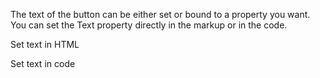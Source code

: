 The text of the button can be either set or bound to a property you want. You can set the Text property directly in the markup or in the code.

Set text in HTML
<snippet id='button-text-html'/>

Set text in code
<snippet id='button-text-code'/>